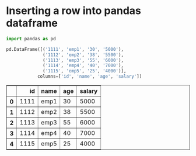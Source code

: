 # Inserting a row into pandas dataframe


```python
import pandas as pd

pd.DataFrame([('1111', 'emp1', '30', '5000'), 
              ('1112', 'emp2', '38', '5500'), 
              ('1113', 'emp3', '55', '6000'),
              ('1114', 'emp4', '40', '7000'),
              ('1115', 'emp5', '25', '4000')],
            columns=['id', 'name', 'age', 'salary'])
```




<div>
<style scoped>
    .dataframe tbody tr th:only-of-type {
        vertical-align: middle;
    }

    .dataframe tbody tr th {
        vertical-align: top;
    }

    .dataframe thead th {
        text-align: right;
    }
</style>
<table border="1" class="dataframe">
  <thead>
    <tr style="text-align: right;">
      <th></th>
      <th>id</th>
      <th>name</th>
      <th>age</th>
      <th>salary</th>
    </tr>
  </thead>
  <tbody>
    <tr>
      <th>0</th>
      <td>1111</td>
      <td>emp1</td>
      <td>30</td>
      <td>5000</td>
    </tr>
    <tr>
      <th>1</th>
      <td>1112</td>
      <td>emp2</td>
      <td>38</td>
      <td>5500</td>
    </tr>
    <tr>
      <th>2</th>
      <td>1113</td>
      <td>emp3</td>
      <td>55</td>
      <td>6000</td>
    </tr>
    <tr>
      <th>3</th>
      <td>1114</td>
      <td>emp4</td>
      <td>40</td>
      <td>7000</td>
    </tr>
    <tr>
      <th>4</th>
      <td>1115</td>
      <td>emp5</td>
      <td>25</td>
      <td>4000</td>
    </tr>
  </tbody>
</table>
</div>


